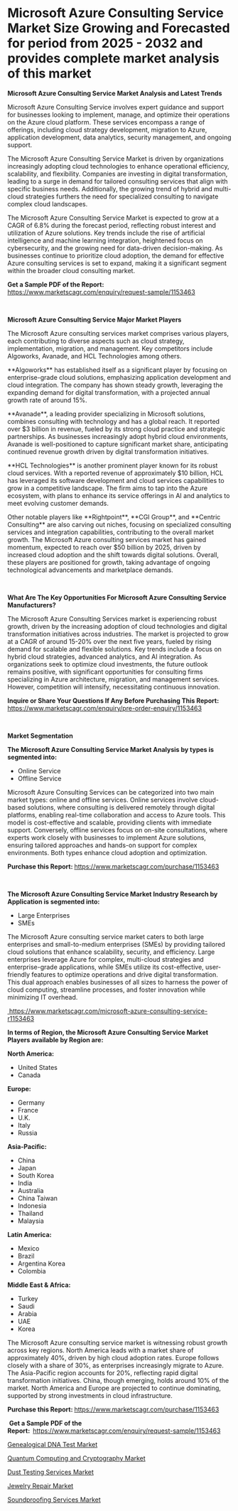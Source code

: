 <p><h1>Microsoft Azure Consulting Service Market Size Growing and Forecasted for period from 2025 - 2032 and provides complete market analysis of this market</h1></p><p><strong>Microsoft Azure Consulting Service Market Analysis and Latest Trends</strong></p>
<p><p>Microsoft Azure Consulting Service involves expert guidance and support for businesses looking to implement, manage, and optimize their operations on the Azure cloud platform. These services encompass a range of offerings, including cloud strategy development, migration to Azure, application development, data analytics, security management, and ongoing support.</p><p>The Microsoft Azure Consulting Service Market is driven by organizations increasingly adopting cloud technologies to enhance operational efficiency, scalability, and flexibility. Companies are investing in digital transformation, leading to a surge in demand for tailored consulting services that align with specific business needs. Additionally, the growing trend of hybrid and multi-cloud strategies furthers the need for specialized consulting to navigate complex cloud landscapes.</p><p>The Microsoft Azure Consulting Service Market is expected to grow at a CAGR of 6.8% during the forecast period, reflecting robust interest and utilization of Azure solutions. Key trends include the rise of artificial intelligence and machine learning integration, heightened focus on cybersecurity, and the growing need for data-driven decision-making. As businesses continue to prioritize cloud adoption, the demand for effective Azure consulting services is set to expand, making it a significant segment within the broader cloud consulting market.</p></p>
<p><strong>Get a Sample PDF of the Report:&nbsp;</strong> <a href="https://www.marketscagr.com/enquiry/request-sample/1153463?utm_campaign=2998&utm_medium=2&utm_source=Github&utm_content=ia&utm_term=11032025&utm_id=microsoft-azure-consulting-service">https://www.marketscagr.com/enquiry/request-sample/1153463</a></p>
<p>&nbsp;</p>
<p><strong>Microsoft Azure Consulting Service Major Market Players</strong></p>
<p><p>The Microsoft Azure consulting services market comprises various players, each contributing to diverse aspects such as cloud strategy, implementation, migration, and management. Key competitors include Algoworks, Avanade, and HCL Technologies among others.</p><p>**Algoworks** has established itself as a significant player by focusing on enterprise-grade cloud solutions, emphasizing application development and cloud integration. The company has shown steady growth, leveraging the expanding demand for digital transformation, with a projected annual growth rate of around 15%.</p><p>**Avanade**, a leading provider specializing in Microsoft solutions, combines consulting with technology and has a global reach. It reported over $3 billion in revenue, fueled by its strong cloud practice and strategic partnerships. As businesses increasingly adopt hybrid cloud environments, Avanade is well-positioned to capture significant market share, anticipating continued revenue growth driven by digital transformation initiatives.</p><p>**HCL Technologies** is another prominent player known for its robust cloud services. With a reported revenue of approximately $10 billion, HCL has leveraged its software development and cloud services capabilities to grow in a competitive landscape. The firm aims to tap into the Azure ecosystem, with plans to enhance its service offerings in AI and analytics to meet evolving customer demands.</p><p>Other notable players like **Rightpoint**, **CGI Group**, and **Centric Consulting** are also carving out niches, focusing on specialized consulting services and integration capabilities, contributing to the overall market growth. The Microsoft Azure consulting services market has gained momentum, expected to reach over $50 billion by 2025, driven by increased cloud adoption and the shift towards digital solutions. Overall, these players are positioned for growth, taking advantage of ongoing technological advancements and marketplace demands.</p></p>
<p>&nbsp;</p>
<p><strong>What Are The Key Opportunities For Microsoft Azure Consulting Service Manufacturers?</strong></p>
<p><p>The Microsoft Azure Consulting Services market is experiencing robust growth, driven by the increasing adoption of cloud technologies and digital transformation initiatives across industries. The market is projected to grow at a CAGR of around 15-20% over the next five years, fueled by rising demand for scalable and flexible solutions. Key trends include a focus on hybrid cloud strategies, advanced analytics, and AI integration. As organizations seek to optimize cloud investments, the future outlook remains positive, with significant opportunities for consulting firms specializing in Azure architecture, migration, and management services. However, competition will intensify, necessitating continuous innovation.</p></p>
<p><strong>Inquire or Share Your Questions If Any Before Purchasing This Report:</strong> <a href="https://www.marketscagr.com/enquiry/pre-order-enquiry/1153463?utm_campaign=2998&utm_medium=2&utm_source=Github&utm_content=ia&utm_term=11032025&utm_id=microsoft-azure-consulting-service">https://www.marketscagr.com/enquiry/pre-order-enquiry/1153463</a></p>
<p>&nbsp;</p>
<p><strong>Market Segmentation</strong></p>
<p><strong>The Microsoft Azure Consulting Service Market Analysis by types is segmented into:</strong></p>
<p><ul><li>Online Service</li><li>Offline Service</li></ul></p>
<p><p>Microsoft Azure Consulting Services can be categorized into two main market types: online and offline services. Online services involve cloud-based solutions, where consulting is delivered remotely through digital platforms, enabling real-time collaboration and access to Azure tools. This model is cost-effective and scalable, providing clients with immediate support. Conversely, offline services focus on on-site consultations, where experts work closely with businesses to implement Azure solutions, ensuring tailored approaches and hands-on support for complex environments. Both types enhance cloud adoption and optimization.</p></p>
<p><strong>Purchase this Report:&nbsp;</strong><a href="https://www.marketscagr.com/purchase/1153463?utm_campaign=2998&utm_medium=2&utm_source=Github&utm_content=ia&utm_term=11032025&utm_id=microsoft-azure-consulting-service">https://www.marketscagr.com/purchase/1153463</a></p>
<p>&nbsp;</p>
<p><strong>The Microsoft Azure Consulting Service Market Industry Research by Application is segmented into:</strong></p>
<p><ul><li>Large Enterprises</li><li>SMEs</li></ul></p>
<p><p>The Microsoft Azure consulting service market caters to both large enterprises and small-to-medium enterprises (SMEs) by providing tailored cloud solutions that enhance scalability, security, and efficiency. Large enterprises leverage Azure for complex, multi-cloud strategies and enterprise-grade applications, while SMEs utilize its cost-effective, user-friendly features to optimize operations and drive digital transformation. This dual approach enables businesses of all sizes to harness the power of cloud computing, streamline processes, and foster innovation while minimizing IT overhead.</p></p>
<p><a href="https://www.marketscagr.com/microsoft-azure-consulting-service-r1153463?utm_campaign=2998&utm_medium=2&utm_source=Github&utm_content=ia&utm_term=11032025&utm_id=microsoft-azure-consulting-service">&nbsp;https://www.marketscagr.com/microsoft-azure-consulting-service-r1153463</a></p>
<p><strong>In terms of Region, the Microsoft Azure Consulting Service Market Players available by Region are:</strong></p>
<p>
    <p> <strong> North America: </strong>
        <ul>
            <li>United States</li>
            <li>Canada</li>
        </ul>
        </p> 
    <p> <strong> Europe: </strong>
        <ul>
            <li>Germany</li>
            <li>France</li>
            <li>U.K.</li>
            <li>Italy</li>
            <li>Russia</li>
        </ul>
        </p> 
    <p> <strong> Asia-Pacific: </strong>
        <ul>
            <li>China</li>
            <li>Japan</li>
            <li>South Korea</li>
            <li>India</li>
            <li>Australia</li>
            <li>China Taiwan</li>
            <li>Indonesia</li>
            <li>Thailand</li>
            <li>Malaysia</li>
        </ul>
        </p> 
    <p> <strong> Latin America: </strong>
        <ul>
            <li>Mexico</li>
            <li>Brazil</li>
            <li>Argentina Korea</li>
            <li>Colombia</li>
        </ul>
        </p> 
    <p> <strong> Middle East & Africa: </strong>
        <ul>
            <li>Turkey</li>
            <li>Saudi</li>
            <li>Arabia</li>
            <li>UAE</li>
            <li>Korea</li>
        </ul>
    </p>
    </p>
<p><p>The Microsoft Azure consulting service market is witnessing robust growth across key regions. North America leads with a market share of approximately 40%, driven by high cloud adoption rates. Europe follows closely with a share of 30%, as enterprises increasingly migrate to Azure. The Asia-Pacific region accounts for 20%, reflecting rapid digital transformation initiatives. China, though emerging, holds around 10% of the market. North America and Europe are projected to continue dominating, supported by strong investments in cloud infrastructure.</p></p>
<p><strong>Purchase this Report: </strong><a href="https://www.marketscagr.com/purchase/1153463?utm_campaign=2998&utm_medium=2&utm_source=Github&utm_content=ia&utm_term=11032025&utm_id=microsoft-azure-consulting-service">https://www.marketscagr.com/purchase/1153463</a></p>
<p>&nbsp;<strong>Get a Sample PDF of the Report:&nbsp;&nbsp;</strong><a href="https://www.marketscagr.com/enquiry/request-sample/1153463?utm_campaign=2998&utm_medium=2&utm_source=Github&utm_content=ia&utm_term=11032025&utm_id=microsoft-azure-consulting-service">https://www.marketscagr.com/enquiry/request-sample/1153463</a></p>
<p><strong></strong></p>
<p><p><a href="https://github.com/elvutedipela/Market-Research-Report-List-1/blob/main/genealogical-dna-test-market.md?utm_campaign=2998&utm_medium=2&utm_source=Github&utm_content=ia&utm_term=11032025&utm_id=microsoft-azure-consulting-service">Genealogical DNA Test Market</a></p><p><a href="https://github.com/sawrovpipolo/Market-Research-Report-List-1/blob/main/quantum-computing-and-cryptography-market.md?utm_campaign=2998&utm_medium=2&utm_source=Github&utm_content=ia&utm_term=11032025&utm_id=microsoft-azure-consulting-service">Quantum Computing and Cryptography Market</a></p><p><a href="https://github.com/aarajlyre/Market-Research-Report-List-1/blob/main/dust-testing-services-market.md?utm_campaign=2998&utm_medium=2&utm_source=Github&utm_content=ia&utm_term=11032025&utm_id=microsoft-azure-consulting-service">Dust Testing Services Market</a></p><p><a href="https://github.com/ritooesiaba/Market-Research-Report-List-1/blob/main/jewelry-repair-market.md?utm_campaign=2998&utm_medium=2&utm_source=Github&utm_content=ia&utm_term=11032025&utm_id=microsoft-azure-consulting-service">Jewelry Repair Market</a></p><p><a href="https://github.com/raaschadonle/Market-Research-Report-List-1/blob/main/soundproofing-services-market.md?utm_campaign=2998&utm_medium=2&utm_source=Github&utm_content=ia&utm_term=11032025&utm_id=microsoft-azure-consulting-service">Soundproofing Services Market</a></p></p>